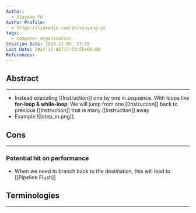 ```yaml
---
Author:
  - Xinyang YU
Author Profile:
  - https://linkedin.com/in/xinyang-yu
tags:
  - computer_organisation
Creation Date: 2023-12-05, 17:15
Last Date: 2023-12-05T17:53:55+08:00
References: 
---
```

## Abstract
---
- Instead executing [[Instruction]] one by one in sequence. With loops like **for-loop & while-loop**. We will jump from one [[Instruction]] back to previous [[Instruction]] that is many [[Instruction]] away
- Example
 ![[step_in.png]]


## Cons
---
### Potential hit on performance
- When we need to branch back to the destination, this will lead to [[Pipeline Flush]]

## Terminologies 
---
